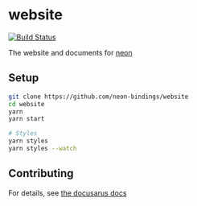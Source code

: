 # website

[![Build Status](https://travis-ci.org/neon-bindings/website.svg?branch=master)](https://travis-ci.org/neon-bindings/website)

The website and documents for [neon](https://github.com/neon-bindings/neon)

## Setup

```bash
git clone https://github.com/neon-bindings/website
cd website
yarn
yarn start

# Styles
yarn styles
yarn styles --watch
```

## Contributing

For details, see [the docusarus docs](https://v2.docusaurus.io)
